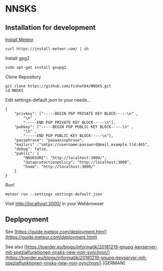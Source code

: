 # NNSKS
## Installation for development
[Install Meteor](https://www.meteor.com/install)
````
curl https://install.meteor.com/ | sh
````
Install gpg2
````
sudo apt-get install gnupg2
````

Clone Repository
````
git clone https://github.com/fishat64/NNSKS.git
cd NNSKS
````
Edit settings-default.json to your needs...
````
{
	"privkey": ["-----BEGIN PGP PRIVATE KEY BLOCK-----\n" ,
		"\n" ,
		"-----END PGP PRIVATE KEY BLOCK-----\n"],
	"pubkey": ["-----BEGIN PGP PUBLIC KEY BLOCK-----\n" ,
		"\n" ,
		"-----END PGP PUBLIC KEY BLOCK-----\n"],
	"passphrase": "paaaasssphrase",
	"mailuri" :"smtps://username:password@mail.example.tld:465",
	"debug": false,
	"public": {
		"NNSKSURI": "http://localhost:3000/",
		"dataprotectionpolicy": "http://localhost:3000",
		"home": "http://localhost:3000/"
	}
}
````
Run!
````
meteor run --settings settings-default.json
````
Visit
[http://localhost:3000/](http://localhost:3000/) in your Webbrowser

## Deplpoyment

See [https://guide.meteor.com/deployment.html](https://guide.meteor.com/deployment.html)

See also [https://toerder.eu/blogs/informatik/20181219-gnupg-keyserver-mit-spezialfunktionen-nnsks-new-non-synchron/](https://toerder.eu/blogs/informatik/20181219-gnupg-keyserver-mit-spezialfunktionen-nnsks-new-non-synchron/) [GERMAN]
